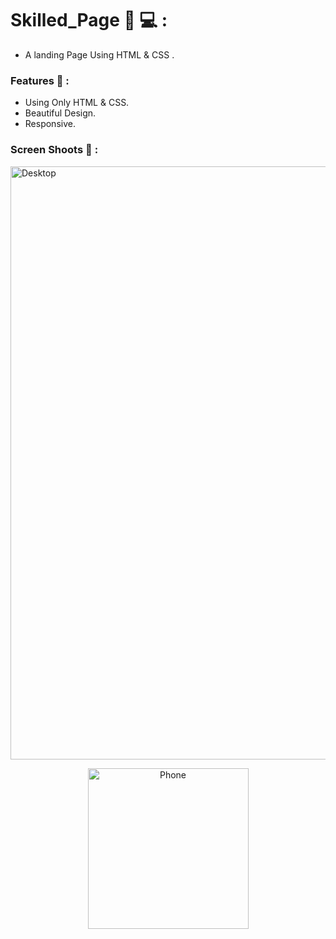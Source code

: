# Skilled_Page 🧾 💻 :

- A landing Page Using HTML & CSS . 

### Features 🎉  :

- Using Only HTML & CSS.
- Beautiful Design.
- Responsive.


### Screen Shoots 📸 :

<img width="949" alt="Desktop" src="https://github.com/moadhamousti/Skilled_Page/assets/118165767/a3229709-4dd7-4992-9f15-d46928b43fd4">


<p align="center">
  <img width="257" alt="Phone" src="https://github.com/moadhamousti/Skilled_Page/assets/118165767/f1069205-b405-434d-8b02-67fcc6db1817">
</p>
